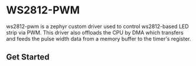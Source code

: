 # WS2812-PWM
ws2812-pwm is a zephyr custom driver used to control ws2812-based LED strip via PWM. This driver also offloads the CPU by DMA which transfers and feeds the pulse width data from a memory buffer to the timer's register.
## Get Started
